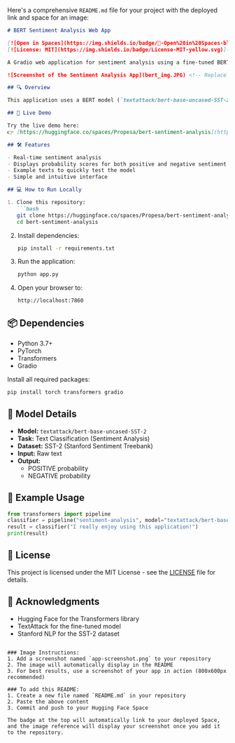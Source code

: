 Here's a comprehensive `README.md` file for your project with the deployed link and space for an image:

```markdown
# BERT Sentiment Analysis Web App

[![Open in Spaces](https://img.shields.io/badge/🤗-Open%20in%20Spaces-blue.svg)](https://huggingface.co/spaces/Propesa/bert-sentiment-analysis)
[![License: MIT](https://img.shields.io/badge/License-MIT-yellow.svg)](https://opensource.org/licenses/MIT)

A Gradio web application for sentiment analysis using a fine-tuned BERT model.

![Screenshot of the Sentiment Analysis App](bert_img.JPG) <!-- Replace with your actual image file -->

## 🔍 Overview

This application uses a BERT model (`textattack/bert-base-uncased-SST-2`) fine-tuned on the Stanford Sentiment Treebank (SST-2) dataset to predict whether text input is positive or negative.

## 🚀 Live Demo

Try the live demo here:  
👉 [https://huggingface.co/spaces/Propesa/bert-sentiment-analysis](https://huggingface.co/spaces/Propesa/bert-sentiment-analysis)

## 🛠️ Features

- Real-time sentiment analysis
- Displays probability scores for both positive and negative sentiment
- Example texts to quickly test the model
- Simple and intuitive interface

## 💻 How to Run Locally

1. Clone this repository:
   ```bash
   git clone https://huggingface.co/spaces/Propesa/bert-sentiment-analysis
   cd bert-sentiment-analysis
   ```

2. Install dependencies:
   ```bash
   pip install -r requirements.txt
   ```

3. Run the application:
   ```bash
   python app.py
   ```

4. Open your browser to:
   ```
   http://localhost:7860
   ```

## 📦 Dependencies

- Python 3.7+
- PyTorch
- Transformers
- Gradio

Install all required packages:
```bash
pip install torch transformers gradio
```

## 🧠 Model Details

- **Model:** `textattack/bert-base-uncased-SST-2`
- **Task:** Text Classification (Sentiment Analysis)
- **Dataset:** SST-2 (Stanford Sentiment Treebank)
- **Input:** Raw text
- **Output:** 
  - POSITIVE probability
  - NEGATIVE probability

## 📝 Example Usage

```python
from transformers import pipeline
classifier = pipeline("sentiment-analysis", model="textattack/bert-base-uncased-SST-2")
result = classifier("I really enjoy using this application!")
print(result)
```

## 📜 License

This project is licensed under the MIT License - see the [LICENSE](LICENSE) file for details.

## 🙏 Acknowledgments

- Hugging Face for the Transformers library
- TextAttack for the fine-tuned model
- Stanford NLP for the SST-2 dataset
```

### Image Instructions:
1. Add a screenshot named `app-screenshot.png` to your repository
2. The image will automatically display in the README
3. For best results, use a screenshot of your app in action (800x600px recommended)

### To add this README:
1. Create a new file named `README.md` in your repository
2. Paste the above content
3. Commit and push to your Hugging Face Space

The badge at the top will automatically link to your deployed Space, and the image reference will display your screenshot once you add it to the repository.